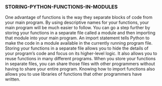 ### STORING-PYTHON-FUNCTIONS-IN-MODULES


One advantage of functions is the way they separate blocks of code from 
your main program. By using descriptive names for your functions, your 
main program will be much easier to follow. You can go a step further by 
storing your functions in a separate file called a module and then importing
that module into your main program. An import statement tells Python to 
make the code in a module available in the currently running program file.
Storing your functions in a separate file allows you to hide the details of 
your program’s code and focus on its higher-level logic. It also allows you to 
reuse functions in many different programs. When you store your functions 
in separate files, you can share those files with other programmers without 
having to share your entire program. Knowing how to import functions 
also allows you to use libraries of functions that other programmers have 
written.
